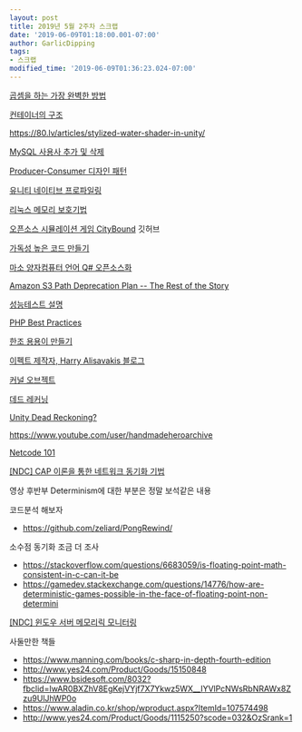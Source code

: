 ```yaml
---
layout: post
title: 2019년 5월 2주차 스크랩
date: '2019-06-09T01:18:00.001-07:00'
author: GarlicDipping
tags:
- 스크랩
modified_time: '2019-06-09T01:36:23.024-07:00'
---
```


[곱셈을 하는 가장 완벽한
방법](https://www.wired.com/story/mathematicians-discover-the-perfect-way-to-multiply)

[컨테이너의
구조](https://medium.freecodecamp.org/demystifying-containers-101-a-deep-dive-into-container-technology-for-beginners-d7b60d8511c1)

<https://80.lv/articles/stylized-water-shader-in-unity/>

[MySQL 사용사 추가 및
삭제](https://ourcstory.tistory.com/m/45)

[Producer-Consumer 디자인
패턴](https://michaelscodingspot.com/performance-of-producer-consumer)

[유니티 네이티브
프로파일링](https://www.slideshare.net/JaeseungHa/ndc2018-96510072)

[리눅스 메모리
보호기법](https://bpsecblog.wordpress.com/2016/05/16/memory_protect_linux_1/)

[오픈소스 시뮬레이션 게임
CityBound](https://github.com/citybound/citybound) 깃허브

[가독성 높은 코드
만들기](https://crazygun22.com/2019/04/12/%EA%B0%80%EB%8F%85%EC%84%B1-%EB%86%92%EC%9D%80-%EC%BD%94%EB%93%9C-%EB%A7%8C%EB%93%A4%EA%B8%B0-%EB%B0%A9%EB%B2%95-4-%EC%9E%98%EB%AA%BB%EB%90%9C-%EC%83%81%EC%86%8D-%ED%94%BC%ED%95%98%EA%B8%B0/)

[마소 양자컴퓨터 언어 Q\#
오픈소스화](http://m.zdnet.co.kr/news_view.asp?article_id=20190509104301&re=zdk)

[Amazon S3 Path Deprecation Plan -- The Rest of the
Story](https://aws.amazon.com/ko/blogs/aws/amazon-s3-path-deprecation-plan-the-rest-of-the-story/)

[성능테스트
설명](https://gist.github.com/ihoneymon/bb992b3d57230a8e66749db1395538bd)

[PHP Best Practices](https://phpbestpractices.org/)

[한조 용용이
만들기](https://www.youtube.com/watch?v=tYq58H6-Yqc)

[이펙트 제작자, Harry Alisavakis
블로그](https://halisavakis.com/write-up-tornado-explosion/)

[커널 오브젝트](https://dakuo.tistory.com/84)

[데드
레커닝](https://www.gamasutra.com/view/feature/131638/dead_reckoning_latency_hiding_for_.php)

[Unity Dead
Reckoning?](https://forum.unity.com/threads/dead-reckoning.444283/)

<https://www.youtube.com/user/handmadeheroarchive> 

[Netcode 101](https://www.youtube.com/watch?v=hiHP0N-jMx8)

[\[NDC\] CAP 이론을 통한 네트워크 동기화
기법](https://www.youtube.com/watch?v=j3eQNm-Wk04)

영상 후반부 Determinism에 대한 부분은 정말 보석같은 내용

코드분석 해보자

-   <https://github.com/zeliard/PongRewind/> 

소수점 동기화 조금 더 조사

-   <https://stackoverflow.com/questions/6683059/is-floating-point-math-consistent-in-c-can-it-be>
-   <https://gamedev.stackexchange.com/questions/14776/how-are-deterministic-games-possible-in-the-face-of-floating-point-non-determini>

[\[NDC\] 윈도우 서버 메모리릭
모니터링](https://www.youtube.com/watch?v=HH5gW5ov-78)

사둘만한 책들

-   <https://www.manning.com/books/c-sharp-in-depth-fourth-edition>
-   <http://www.yes24.com/Product/Goods/15150848>
-   <https://www.bsidesoft.com/8032?fbclid=IwAR0BXZhV8EgKejVYjf7X7Ykwz5WX__IYVlPcNWsRbNRAWx8Zzu9UlJhWP0o>
-   <https://www.aladin.co.kr/shop/wproduct.aspx?ItemId=107574498>
-   <http://www.yes24.com/Product/Goods/1115250?scode=032&OzSrank=1>

